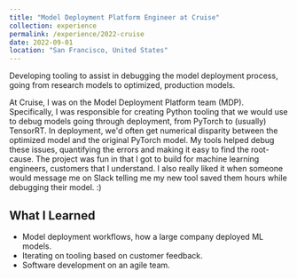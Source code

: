 ```yaml
---
title: "Model Deployment Platform Engineer at Cruise"
collection: experience
permalink: /experience/2022-cruise
date: 2022-09-01
location: "San Francisco, United States"
---
```


Developing tooling to assist in debugging the model deployment process, going from research models to optimized, production models.

At Cruise, I was on the Model Deployment Platform team (MDP).
Specifically, I was responsible for creating Python tooling that we would use to debug models going through deployment, from PyTorch to (usually) TensorRT.
In deployment, we'd often get numerical disparity between the optimized model and the original PyTorch model.
My tools helped debug these issues, quantifying the errors and making it easy to find the root-cause.
The project was fun in that I got to build for machine learning engineers, customers that I understand. 
I also really liked it when someone would message me on Slack telling me my new tool saved them hours while debugging their model. :)

## What I Learned
* Model deployment workflows, how a large company deployed ML models.
* Iterating on tooling based on customer feedback.
* Software development on an agile team.

